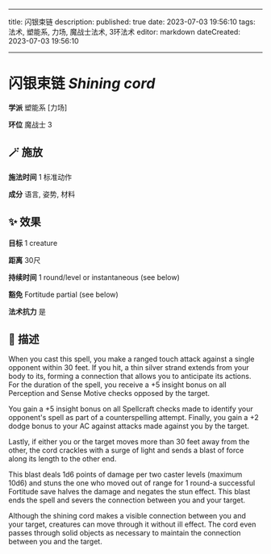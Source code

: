 
---
title: 闪银束链
description: 
published: true
date: 2023-07-03 19:56:10
tags: 法术, 塑能系, 力场, 魔战士法术, 3环法术
editor: markdown
dateCreated: 2023-07-03 19:56:10

---

# **闪银束链** *Shining cord*

**学派** 塑能系 \[力场\] 

**环位** 魔战士 3

## 🪄 施放

**施法时间** 1 标准动作

**成分** 语言, 姿势, 材料

## ✨ 效果 

**目标** 1 creature 

**距离** 30尺  

**持续时间** 1 round/level or instantaneous (see below) 

**豁免** Fortitude partial (see below)

**法术抗力** 是

## 📖 描述

When you cast this spell, you make a ranged touch attack against a single opponent within 30 feet. If you hit, a thin silver strand extends from your body to its, forming a connection that allows you to anticipate its actions. For the duration of the spell, you receive a +5 insight bonus on all Perception and Sense Motive checks opposed by the target.

You gain a +5 insight bonus on all Spellcraft checks made to identify your opponent's spell as part of a counterspelling attempt. Finally, you gain a +2 dodge bonus to your AC against attacks made against you by the target.

Lastly, if either you or the target moves more than 30 feet away from the other, the cord crackles with a surge of light and sends a blast of force along its length to the other end.

This blast deals 1d6 points of damage per two caster levels (maximum 10d6) and stuns the one who moved out of range for 1 round-a successful Fortitude save halves the damage and negates the stun effect. This blast ends the spell and severs the connection between you and your target.

Although the shining cord makes a visible connection between you and your target, creatures can move through it without ill effect. The cord even passes through solid objects as necessary to maintain the connection between you and the target.
    